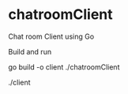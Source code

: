 # chatroomClient
Chat room Client using Go

Build and run

go build -o client ./chatroomClient

./client
